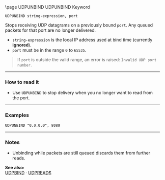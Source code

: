\page UDPUNBIND UDPUNBIND Keyword
```basic
UDPUNBIND string-expression, port
```

Stops receiving UDP datagrams on a previously bound `port`. Any queued packets for that port are no longer delivered.

- `string-expression` is the local IP address used at bind time (currently **ignored**).
- `port` must be in the range `0` to `65535`.


> If `port` is outside the valid range, an error is raised: `Invalid UDP port number`.

---

### How to read it

- Use `UDPUNBIND` to stop delivery when you no longer want to read from the port.

---

### Examples
```basic
UDPUNBIND "0.0.0.0", 8080
```

---

### Notes
- Unbinding while packets are still queued discards them from further reads.

**See also:**  
[UDPBIND](https://github.com/brainboxdotcc/retro-rocket/wiki/UDPBIND) · [UDPREAD$](https://github.com/brainboxdotcc/retro-rocket/wiki/UDPREAD%24)